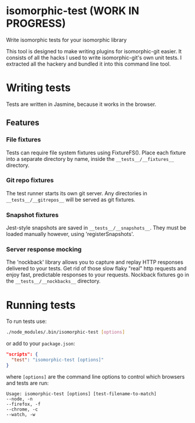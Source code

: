 # isomorphic-test (WORK IN PROGRESS)
Write isomorphic tests for your isomorphic library

This tool is designed to make writing plugins for isomorphic-git easier.
It consists of all the hacks I used to write isomorphic-git's own unit tests.
I extracted all the hackery and bundled it into this command line tool.

# Writing tests

Tests are written in Jasmine, because it works in the browser.

## Features

### File fixtures

Tests can require file system fixtures using FixtureFS().
Place each fixture into a separate directory by name, inside the `__tests__/__fixtures__` directory.

### Git repo fixtures

The test runner starts its own git server.
Any directories in `__tests__/__gitrepos__` will be served as git fixtures.

### Snapshot fixtures

Jest-style snapshots are saved in `__tests__/__snapshots__`.
They must be loaded manually however, using 'registerSnapshots'.

### Server response mocking

The 'nockback' library allows you to capture and replay HTTP responses delivered to your tests.
Get rid of those slow flaky "real" http requests and enjoy fast, predictable responses to your requests.
Nockback fixtures go in the `__tests__/__nockbacks__` directory.

# Running tests

To run tests use:

```sh
./node_modules/.bin/isomorphic-test [options]
```

or add to your `package.json`:

```json
"scripts": {
  "test": "isomorphic-test [options]"
}
```

where `[options]` are the command line options to control which browsers and tests are run:

```
Usage: isomorphic-test [options] [test-filename-to-match]
--node, -n
--firefox, -f
--chrome, -c
--watch, -w
```
